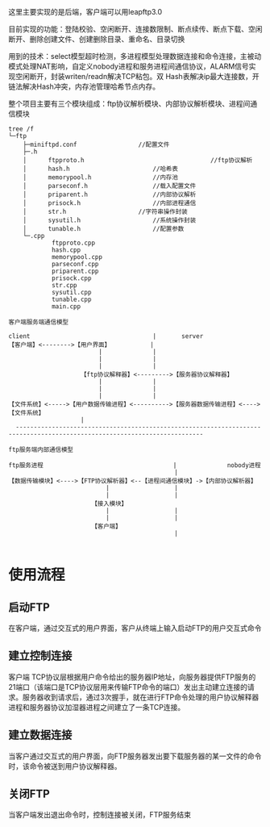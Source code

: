 这里主要实现的是后端，客户端可以用leapftp3.0

目前实现的功能：登陆校验、空闲断开、连接数限制、断点续传、断点下载、空闲断开、删除创建文件、创建删除目录、重命名、目录切换

用到的技术：select模型超时检测，多进程模型处理数据连接和命令连接，主被动模式处理NAT影响，自定义nobody进程和服务进程间通信协议，ALARM信号实现空闲断开，封装writen/readn解决TCP粘包。双 Hash表解决ip最大连接数，开链法解决Hash冲突，内存池管理哈希节点内存。
		
整个项目主要有三个模块组成：ftp协议解析模块、内部协议解析模块、进程间通信模块
```
tree /f
└─ftp
    ├─miniftpd.conf					//配置文件
    ├─.h
    │      ftpproto.h                                   //ftp协议解析
    │      hash.h				        //哈希表
    │      memorypool.h					//内存池
    │	   parseconf.h					//载入配置文件
    │      priparent.h					//内部协议解析
    │      prisock.h					//内部进程通信
    │      str.h					//字符串操作封装
    │      sysutil.h					//系统操作封装
    │      tunable.h					//配置参数
    └─.cpp
            ftpproto.cpp            
            hash.cpp        
            memorypool.cpp            
            parseconf.cpp                 
            priparent.cpp
            prisock.cpp          
            str.cpp
            sysutil.cpp                
            tunable.cpp            
            main.cpp
```
```
客户端服务端通信模型 

client                                  |       server
【客户端】<-------->【用户界面】        	|
                         |              |
                         |              |
                         |              |
                    【ftp协议解释器】<--------->【服务器协议解释器】
                         |              |
                         |              |
                         |              |
【文件系统】<----->【用户数据传输进程】<---------->【服务器数据传输进程】<---->【文件系统】
					|
  -------------------------------------------------------------------------------------------------------------------------- 
                                        
ftp服务端内部通信模型

ftp服务进程                                    |              nobody进程
                                              |
【数据传输模块】<---->【FTP协议解析器】<--【进程间通信模块】->【内部协议解析器】
                           |                  |    
                           |                  |
                       【接入模块】             
                           |                  |
                           |                  |
                       【客户端】                
                                              |
		
```
# 使用流程 #
## 启动FTP
在客户端，通过交互式的用户界面，客户从终端上输入启动FTP的用户交互式命令

## 建立控制连接 ##
客户端 TCP协议层根据用户命令给出的服务器IP地址，向服务器提供FTP服务的21端口（该端口是TCP协议层用来传输FTP命令的端口）发出主动建立连接的请求。服务器收到请求后，通过3次握手，就在进行FTP命令处理的用户协议解释器进程和服务器协议加湿器进程之间建立了一条TCP连接。

## 建立数据连接 ##
当客户通过交互式的用户界面，向FTP服务器发出要下载服务器的某一文件的命令时，该命令被送到用户协议解释器。

## 关闭FTP ##
当客户端发出退出命令时，控制连接被关闭，FTP服务结束
